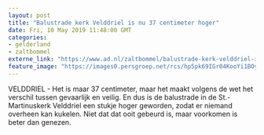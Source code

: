```yaml
---
layout: post
title: "Balustrade kerk Velddriel is nu 37 centimeter hoger"
date: Fri, 10 May 2019 11:48:00 GMT
categories: 
- gelderland 
- zaltbommel 
externe_link: "https://www.ad.nl/zaltbommel/balustrade-kerk-velddriel-is-nu-37-centimeter-hoger~a999fac6/"
feature_image: "https://images0.persgroep.net/rcs/hp5pk69IGr04KooYi1BOy55NMik/diocontent/147841753/_fitwidth/400/?appId=21791a8992982cd8da851550a453bd7f&quality=0.7"
---
```


VELDDRIEL - Het is maar 37 centimeter, maar het maakt volgens de wet het verschil tussen gevaarlijk en veilig. En dus is de balustrade in de St.-Martinuskerk Velddriel een stukje hoger geworden, zodat er niemand overheen kan kukelen. Niet dat dat ooit gebeurd is, maar voorkomen is beter dan genezen.
